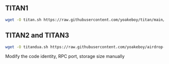 ## TITAN1
```bash
wget -O titan.sh https://raw.githubusercontent.com/yoakeboy/titan/main/titan.sh && chmod +x titan.sh && ./titan.sh
```
## TITAN2 and TITAN3 
```bash
wget -O titandua.sh https://raw.githubusercontent.com/yoakeboy/airdrop-titan/main/titandua.sh && chmod +x titandua.sh && ./titandua.sh
```
Modify the code identity, RPC port, storage size manually
